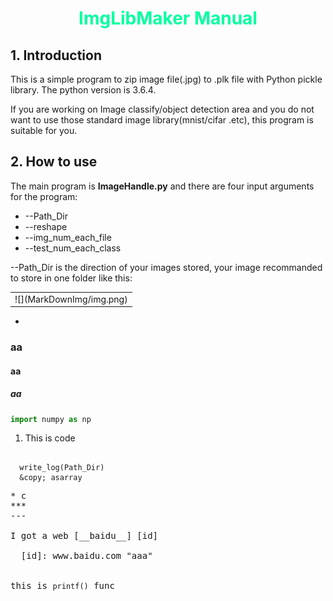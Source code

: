 # <font color=#00ffa0 face=""><center>ImgLibMaker Manual</center></font>


## 1. Introduction

This is a simple program to zip image file(.jpg) to .plk file with Python pickle library. The python version is 3.6.4.

If you are working on Image classify/object detection area and you do not want to use those standard image library(mnist/cifar .etc), this program is suitable for you.

## 2. How to use

The main program is **ImageHandle.py** and there are four input arguments for the program:
* --Path_Dir
* --reshape
* --img_num_each_file
* --test_num_each_class

--Path_Dir is the direction of your images stored, your image recommanded to store in one folder like this:

<table board="100">
  <tr>
    <td>
![](MarkDownImg/img.png)   
    </td>
  </tr>
</table>


<ul class='background-message'>
  <li>  </li>
</ul>


### aa
#### aa
##### aa

```python
import numpy as np

```
1.  <p> This is code </p>
<pre><code>
  write_log(Path_Dir)
  &amp;copy; asarray
</code><pre>
* c
***
---

I got a web [__baidu__] [id]

  [id]: www.baidu.com "aaa"


this is <code>printf()</code> func
